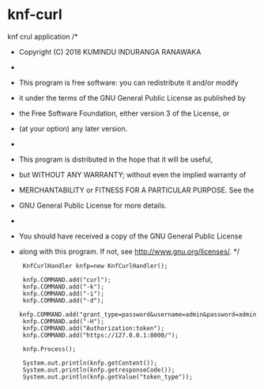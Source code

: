# knf-curl
knf crul application
/*
 * Copyright (C) 2018 KUMINDU INDURANGA RANAWAKA
 *
 * This program is free software: you can redistribute it and/or modify
 * it under the terms of the GNU General Public License as published by
 * the Free Software Foundation, either version 3 of the License, or
 * (at your option) any later version.
 *
 * This program is distributed in the hope that it will be useful,
 * but WITHOUT ANY WARRANTY; without even the implied warranty of
 * MERCHANTABILITY or FITNESS FOR A PARTICULAR PURPOSE.  See the
 * GNU General Public License for more details.
 *
 * You should have received a copy of the GNU General Public License
 * along with this program.  If not, see <http://www.gnu.org/licenses/>.
 */
 
 
        KnfCurlHandler knfp=new KnfCurlHandler();

        knfp.COMMAND.add("curl");
        knfp.COMMAND.add("-k");
        knfp.COMMAND.add("-i");
        knfp.COMMAND.add("-d");
        knfp.COMMAND.add("grant_type=password&username=admin&password=admin");
        knfp.COMMAND.add("-H");
        knfp.COMMAND.add("Authorization:token");
        knfp.COMMAND.add("https://127.0.0.1:8000/");
        
        knfp.Process();

        System.out.println(knfp.getContent());
        System.out.println(knfp.getresponseCode());
        System.out.println(knfp.getValue("token_type"));
        
